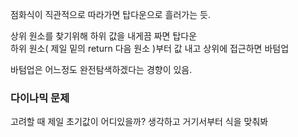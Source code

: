 점화식이 직관적으로 따라가면 탑다운으로 흘러가는 듯.  

상위 원소를 찾기위해 하위 값을 내게끔 짜면 탑다운  
하위 원소( 제일 밑의 return 다음 원소 )부터 값 내고 상위에 접근하면 바텀업  

바텀업은 어느정도 완전탐색하겠다는 경향이 있음.  

### 다이나믹 문제
고려할 때 제일 초기값이 어디있을까? 생각하고 거기서부터 식을 맞춰봐